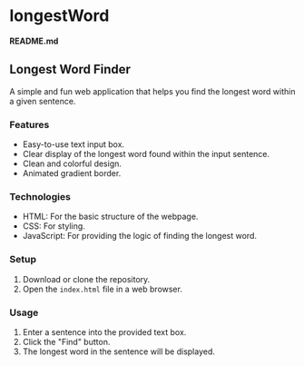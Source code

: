 # longestWord

**README.md**

## Longest Word Finder

A simple and fun web application that helps you find the longest word within a given sentence.

### Features

* Easy-to-use text input box.
* Clear display of the longest word found within the input sentence.
* Clean and colorful design.
* Animated gradient border.

### Technologies

* HTML: For the basic structure of the webpage.
* CSS: For styling.
* JavaScript: For providing the logic of finding the longest word.

### Setup

1. Download or clone the repository.
2. Open the `index.html` file in a web browser.

### Usage

1. Enter a sentence into the provided text box.
2. Click the "Find" button.
3. The longest word in the sentence will be displayed.

